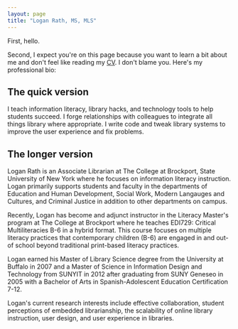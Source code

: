 ```yaml
---
layout: page
title: "Logan Rath, MS, MLS"
---
```

First, hello. 

Second, I expect you're on this page because you want to learn a bit about me and don't feel like reading my [CV](/rath_cv_web.pdf). I don't blame you. Here's my professional bio:

The quick version
---
I teach information literacy, library hacks, and technology tools to help students succeed. I forge relationships with colleagues to integrate all things library where appropriate. I write code and tweak library systems to improve the user experience and fix problems.


The longer version
---
Logan Rath is an Associate Librarian at The College at Brockport, State University of New York where he focuses on information literacy instruction. Logan primarily supports students and faculty in the departments of Education and Human Development, Social Work, Modern Langauges and Cultures, and Criminal Justice in addition to other departments on campus.

Recently, Logan has become and adjunct instructor in the Literacy Master's program at The College at Brockport where he teaches EDI729: Critical Multiliteracies B-6 in a hybrid format. This course focuses on multiple literacy practices that contemporary children (B-6) are engaged in and out-of school beyond traditional print-based literacy practices. 

Logan earned his Master of Library Science degree from the University at Buffalo in 2007 and a Master of Science in Information Design and Technology from SUNYIT in 2012 after graduating from SUNY Geneseo in 2005 with a Bachelor of Arts in Spanish-Adolescent Education Certification 7-12. 

Logan's current research interests include effective collaboration, student perceptions of embedded librarianship, the scalability of online library instruction, user design, and user experience in libraries.
